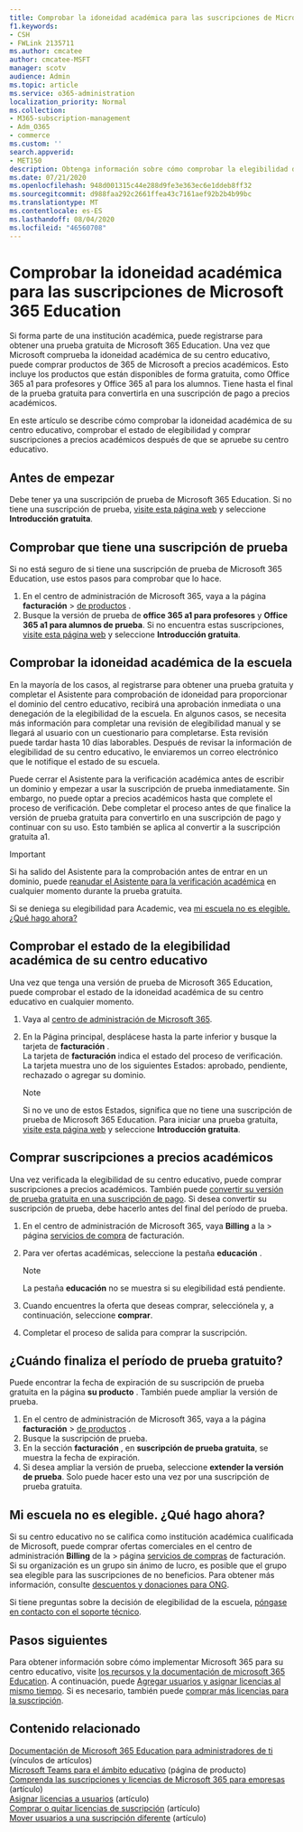 ```yaml
---
title: Comprobar la idoneidad académica para las suscripciones de Microsoft 365 Education
f1.keywords:
- CSH
- FWLink 2135711
ms.author: cmcatee
author: cmcatee-MSFT
manager: scotv
audience: Admin
ms.topic: article
ms.service: o365-administration
localization_priority: Normal
ms.collection:
- M365-subscription-management
- Adm_O365
- commerce
ms.custom: ''
search.appverid:
- MET150
description: Obtenga información sobre cómo comprobar la elegibilidad de su escuela para el precio de Microsoft 365 Education Academic.
ms.date: 07/21/2020
ms.openlocfilehash: 948d001315c44e288d9fe3e363ec6e1ddeb8ff32
ms.sourcegitcommit: d988faa292c2661ffea43c7161aef92b2b4b99bc
ms.translationtype: MT
ms.contentlocale: es-ES
ms.lasthandoff: 08/04/2020
ms.locfileid: "46560708"
---
```

# <a name="verify-academic-eligibility-for-microsoft-365-education-subscriptions"></a>Comprobar la idoneidad académica para las suscripciones de Microsoft 365 Education

Si forma parte de una institución académica, puede registrarse para obtener una prueba gratuita de Microsoft 365 Education. Una vez que Microsoft comprueba la idoneidad académica de su centro educativo, puede comprar productos de 365 de Microsoft a precios académicos. Esto incluye los productos que están disponibles de forma gratuita, como Office 365 a1 para profesores y Office 365 a1 para los alumnos. Tiene hasta el final de la prueba gratuita para convertirla en una suscripción de pago a precios académicos.

En este artículo se describe cómo comprobar la idoneidad académica de su centro educativo, comprobar el estado de elegibilidad y comprar suscripciones a precios académicos después de que se apruebe su centro educativo.

## <a name="before-you-begin"></a>Antes de empezar

Debe tener ya una suscripción de prueba de Microsoft 365 Education. Si no tiene una suscripción de prueba, [visite esta página web](https://www.microsoft.com/microsoft-365/academic/compare-office-365-education-plans?activetab=tab%3aprimaryr1) y seleccione **Introducción gratuita**.

## <a name="verify-that-you-have-a-trial-subscription"></a>Comprobar que tiene una suscripción de prueba

Si no está seguro de si tiene una suscripción de prueba de Microsoft 365 Education, use estos pasos para comprobar que lo hace.

1. En el centro de administración de Microsoft 365, vaya a la página **facturación** \> <a href="https://go.microsoft.com/fwlink/p/?linkid=842054" target="_blank">de productos</a> .
2. Busque la versión de prueba de **office 365 a1 para profesores** y **Office 365 a1 para alumnos de prueba**. Si no encuentra estas suscripciones, [visite esta página web](https://www.microsoft.com/microsoft-365/academic/compare-office-365-education-plans?activetab=tab%3aprimaryr1) y seleccione **Introducción gratuita**.

## <a name="verify-your-schools-academic-eligibility"></a>Comprobar la idoneidad académica de la escuela

En la mayoría de los casos, al registrarse para obtener una prueba gratuita y completar el Asistente para comprobación de idoneidad para proporcionar el dominio del centro educativo, recibirá una aprobación inmediata o una denegación de la elegibilidad de la escuela. En algunos casos, se necesita más información para completar una revisión de elegibilidad manual y se llegará al usuario con un cuestionario para completarse. Esta revisión puede tardar hasta 10 días laborables. Después de revisar la información de elegibilidad de su centro educativo, le enviaremos un correo electrónico que le notifique el estado de su escuela.

Puede cerrar el Asistente para la verificación académica antes de escribir un dominio y empezar a usar la suscripción de prueba inmediatamente. Sin embargo, no puede optar a precios académicos hasta que complete el proceso de verificación. Debe completar el proceso antes de que finalice la versión de prueba gratuita para convertirlo en una suscripción de pago y continuar con su uso. Esto también se aplica al convertir a la suscripción gratuita a1.

> [!IMPORTANT]
> Si ha salido del Asistente para la comprobación antes de entrar en un dominio, puede [reanudar el Asistente para la verificación académica](https://go.microsoft.com/fwlink/p/?linkid=2135255) en cualquier momento durante la prueba gratuita.

Si se deniega su elegibilidad para Academic, vea [mi escuela no es elegible. ¿Qué hago ahora?](#my-school-isnt-eligible-what-do-i-do-now)

## <a name="check-the-status-of-your-schools-academic-eligibility"></a>Comprobar el estado de la elegibilidad académica de su centro educativo

Una vez que tenga una versión de prueba de Microsoft 365 Education, puede comprobar el estado de la idoneidad académica de su centro educativo en cualquier momento.

1. Vaya al [centro de administración de Microsoft 365](https://go.microsoft.com/fwlink/p/?linkid=2024339).
2. En la Página principal, desplácese hasta la parte inferior y busque la tarjeta de **facturación** . \
    La tarjeta de **facturación** indica el estado del proceso de verificación. La tarjeta muestra uno de los siguientes Estados: aprobado, pendiente, rechazado o agregar su dominio.

    > [!NOTE]
    > Si no ve uno de estos Estados, significa que no tiene una suscripción de prueba de Microsoft 365 Education. Para iniciar una prueba gratuita, [visite esta página web](https://www.microsoft.com/microsoft-365/academic/compare-office-365-education-plans?activetab=tab%3aprimaryr1) y seleccione **Introducción gratuita**.

## <a name="buy-subscriptions-at-academic-prices"></a>Comprar suscripciones a precios académicos

Una vez verificada la elegibilidad de su centro educativo, puede comprar suscripciones a precios académicos. También puede [convertir su versión de prueba gratuita en una suscripción de pago](https://docs.microsoft.com/microsoft-365/commerce/buy-a-subscription-from-your-free-trial). Si desea convertir su suscripción de prueba, debe hacerlo antes del final del período de prueba.

1. En el centro de administración de Microsoft 365, vaya **Billing** a la \> página <a href="https://go.microsoft.com/fwlink/p/?linkid=868433" target="_blank">servicios de compra</a> de facturación.
2. Para ver ofertas académicas, seleccione la pestaña **educación** .

    > [!NOTE]
    > La pestaña **educación** no se muestra si su elegibilidad está pendiente.

3. Cuando encuentres la oferta que deseas comprar, selecciónela y, a continuación, seleccione **comprar**.
4. Completar el proceso de salida para comprar la suscripción.

## <a name="when-does-my-free-trial-end"></a>¿Cuándo finaliza el período de prueba gratuito?

Puede encontrar la fecha de expiración de su suscripción de prueba gratuita en la página **su producto** . También puede ampliar la versión de prueba.

1. En el centro de administración de Microsoft 365, vaya a la página **facturación** \> <a href="https://go.microsoft.com/fwlink/p/?linkid=842054" target="_blank">de productos</a> .
2. Busque la suscripción de prueba.
3. En la sección **facturación** , en **suscripción de prueba gratuita**, se muestra la fecha de expiración.
4. Si desea ampliar la versión de prueba, seleccione **extender la versión de prueba**. Solo puede hacer esto una vez por una suscripción de prueba gratuita.

## <a name="my-school-isnt-eligible-what-do-i-do-now"></a>Mi escuela no es elegible. ¿Qué hago ahora?

Si su centro educativo no se califica como institución académica cualificada de Microsoft, puede comprar ofertas comerciales en el centro de administración **Billing** de la \> página <a href="https://go.microsoft.com/fwlink/p/?linkid=868433" target="_blank">servicios de compras</a> de facturación. Si su organización es un grupo sin ánimo de lucro, es posible que el grupo sea elegible para las suscripciones de no beneficios. Para obtener más información, consulte [descuentos y donaciones para ONG](https://www.microsoft.com/nonprofits/eligibility).

Si tiene preguntas sobre la decisión de elegibilidad de la escuela, [póngase en contacto con el soporte técnico](../../admin/contact-support-for-business-products.md).

## <a name="next-steps"></a>Pasos siguientes

Para obtener información sobre cómo implementar Microsoft 365 para su centro educativo, visite [los recursos y la documentación de microsoft 365 Education](https://docs.microsoft.com/microsoft-365/education/deploy/). A continuación, puede [Agregar usuarios y asignar licencias al mismo tiempo](../../admin/add-users/add-users.md). Si es necesario, también puede [comprar más licencias para la suscripción](../licenses/buy-licenses.md).

## <a name="related-content"></a>Contenido relacionado

[Documentación de Microsoft 365 Education para administradores de ti](https://docs.microsoft.com/education/itadmins) (vínculos de artículos) \
[Microsoft Teams para el ámbito educativo](https://microsoft.com/education/products/teams/default.aspx) (página de producto) \
[Comprenda las suscripciones y licencias de Microsoft 365 para empresas](../licenses/subscriptions-and-licenses.md) (artículo) \
[Asignar licencias a usuarios](../../admin/manage/assign-licenses-to-users.md) (artículo) \
[Comprar o quitar licencias de suscripción](../licenses/buy-licenses.md) (artículo) \
[Mover usuarios a una suscripción diferente](move-users-different-subscription.md) (artículo)
